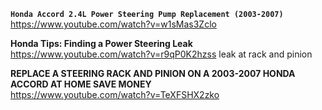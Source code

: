 



**`Honda Accord 2.4L Power Steering Pump Replacement (2003-2007)`**   
https://www.youtube.com/watch?v=w1sMas3Zclo   

**Honda Tips: Finding a Power Steering Leak**  
https://www.youtube.com/watch?v=r9qP0K2hzss   leak at rack and pinion    

**REPLACE A STEERING RACK AND PINION ON A 2003-2007 HONDA ACCORD AT HOME SAVE MONEY**   
https://www.youtube.com/watch?v=TeXFSHX2zko    



